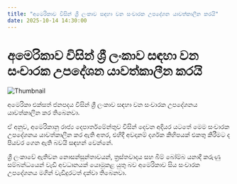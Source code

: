 ```yaml
---
title: "අමෙරිකාව විසින් ශ්‍රී ලංකාව සඳහා වන සංචාරක උපදේශන යාවත්කාලීන කරයි"
date: 2025-10-14 14:30:00
---
```


# අමෙරිකාව විසින් ශ්‍රී ලංකාව සඳහා වන සංචාරක උපදේශන යාවත්කාලීන කරයි

![Thumbnail](https://helakuru.sgp1.cdn.digitaloceanspaces.com/esana/images/lib/usa-flag.jpg)

අමෙරිකා එක්සත් ජනපදය විසින් ශ්‍රී ලංකාව සඳහා වන සංචාරක උපදේශනය යාවත්කාලීන කර තිබෙනවා.

ඒ අනුව, අමෙරිකානු රාජ්‍ය දෙපාර්තමේන්තුව විසින් දෙවන අදියර යටතේ මෙම සංචාරක උපදේශනය යාවත්කාලීන කර ඇති අතර, එහිදී අවදානම් දර්ශක කිහිපයක් එකතු කිරීමට ද පියවර ගෙන ඇති බවයි සඳහන් වෙන්නේ.

ශ්‍රී ලංකාවේ ඇතිවන නොසන්සුන්තාවයන්, ත්‍රස්තවාදය සහ බිම් බෝම්බ යනාදී කරුණු සම්බන්ධයෙන් වැඩි අවධානයක් යොමුකළ යුතු බව අමෙරිකාව සිය සංචාරක උපදේශනය මගින් වැඩිදුරටත් දක්වා තිබෙනවා.

